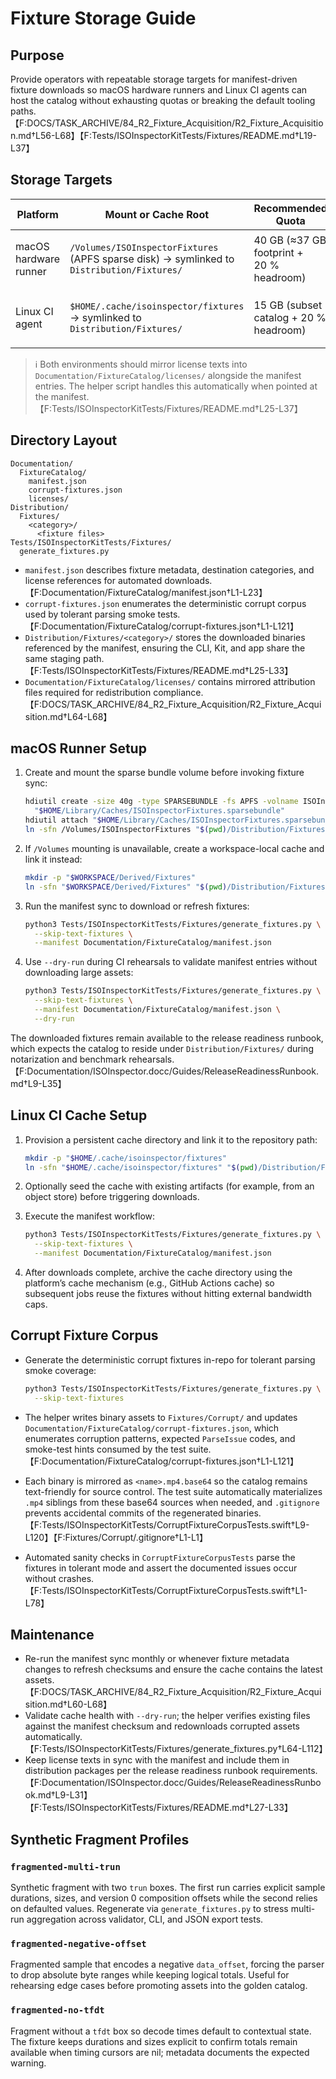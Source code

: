 # Fixture Storage Guide

## Purpose

Provide operators with repeatable storage targets for manifest-driven fixture downloads so macOS hardware runners and Linux CI agents can host the catalog without exhausting quotas or breaking the default tooling paths.【F:DOCS/TASK_ARCHIVE/84_R2_Fixture_Acquisition/R2_Fixture_Acquisition.md†L56-L68】【F:Tests/ISOInspectorKitTests/Fixtures/README.md†L19-L37】

## Storage Targets

| Platform | Mount or Cache Root | Recommended Quota | Notes |
| --- | --- | --- | --- |
| macOS hardware runner | `/Volumes/ISOInspectorFixtures` (APFS sparse disk) → symlinked to `Distribution/Fixtures/` | 40 GB (≈37 GB footprint + 20 % headroom) | Mount a writable sparse bundle before the download step. Fallback to `$WORKSPACE/Derived/Fixtures` if `/Volumes` is restricted.【F:DOCS/TASK_ARCHIVE/84_R2_Fixture_Acquisition/R2_Fixture_Acquisition.md†L64-L68】 |
| Linux CI agent | `$HOME/.cache/isoinspector/fixtures` → symlinked to `Distribution/Fixtures/` | 15 GB (subset catalog + 20 % headroom) | Persist the cache between workflow runs (for example, GitHub Actions cache or dedicated volume) to avoid re-downloading large media.【F:DOCS/TASK_ARCHIVE/84_R2_Fixture_Acquisition/R2_Fixture_Acquisition.md†L64-L68】 |

> ℹ️ Both environments should mirror license texts into `Documentation/FixtureCatalog/licenses/` alongside the manifest entries. The helper script handles this automatically when pointed at the manifest.【F:Tests/ISOInspectorKitTests/Fixtures/README.md†L25-L37】

## Directory Layout

```text
Documentation/
  FixtureCatalog/
    manifest.json
    corrupt-fixtures.json
    licenses/
Distribution/
  Fixtures/
    <category>/
      <fixture files>
Tests/ISOInspectorKitTests/Fixtures/
  generate_fixtures.py
```

- `manifest.json` describes fixture metadata, destination categories, and license references for automated downloads.【F:Documentation/FixtureCatalog/manifest.json†L1-L23】
- `corrupt-fixtures.json` enumerates the deterministic corrupt corpus used by tolerant parsing smoke tests.【F:Documentation/FixtureCatalog/corrupt-fixtures.json†L1-L121】
- `Distribution/Fixtures/<category>/` stores the downloaded binaries referenced by the manifest, ensuring the CLI, Kit, and app share the same staging path.【F:Tests/ISOInspectorKitTests/Fixtures/README.md†L25-L33】
- `Documentation/FixtureCatalog/licenses/` contains mirrored attribution files required for redistribution compliance.【F:DOCS/TASK_ARCHIVE/84_R2_Fixture_Acquisition/R2_Fixture_Acquisition.md†L64-L68】

## macOS Runner Setup

1. Create and mount the sparse bundle volume before invoking fixture sync:

    ```bash
    hdiutil create -size 40g -type SPARSEBUNDLE -fs APFS -volname ISOInspectorFixtures \
      "$HOME/Library/Caches/ISOInspectorFixtures.sparsebundle"
    hdiutil attach "$HOME/Library/Caches/ISOInspectorFixtures.sparsebundle"
    ln -sfn /Volumes/ISOInspectorFixtures "$(pwd)/Distribution/Fixtures"
    ```

1. If `/Volumes` mounting is unavailable, create a workspace-local cache and link it instead:

    ```bash
    mkdir -p "$WORKSPACE/Derived/Fixtures"
    ln -sfn "$WORKSPACE/Derived/Fixtures" "$(pwd)/Distribution/Fixtures"
    ```

1. Run the manifest sync to download or refresh fixtures:

    ```bash
    python3 Tests/ISOInspectorKitTests/Fixtures/generate_fixtures.py \
      --skip-text-fixtures \
      --manifest Documentation/FixtureCatalog/manifest.json
    ```

1. Use `--dry-run` during CI rehearsals to validate manifest entries without downloading large assets:

    ```bash
    python3 Tests/ISOInspectorKitTests/Fixtures/generate_fixtures.py \
      --skip-text-fixtures \
      --manifest Documentation/FixtureCatalog/manifest.json \
      --dry-run
    ```

The downloaded fixtures remain available to the release readiness runbook, which expects the catalog to reside under `Distribution/Fixtures/` during notarization and benchmark rehearsals.【F:Documentation/ISOInspector.docc/Guides/ReleaseReadinessRunbook.md†L9-L35】

## Linux CI Cache Setup

1. Provision a persistent cache directory and link it to the repository path:

    ```bash
    mkdir -p "$HOME/.cache/isoinspector/fixtures"
    ln -sfn "$HOME/.cache/isoinspector/fixtures" "$(pwd)/Distribution/Fixtures"
    ```

1. Optionally seed the cache with existing artifacts (for example, from an object store) before triggering downloads.

1. Execute the manifest workflow:

    ```bash
    python3 Tests/ISOInspectorKitTests/Fixtures/generate_fixtures.py \
      --skip-text-fixtures \
      --manifest Documentation/FixtureCatalog/manifest.json
    ```

1. After downloads complete, archive the cache directory using the platform’s cache mechanism (e.g., GitHub Actions cache) so subsequent jobs reuse the fixtures without hitting external bandwidth caps.

## Corrupt Fixture Corpus

- Generate the deterministic corrupt fixtures in-repo for tolerant parsing smoke coverage:

    ```bash
    python3 Tests/ISOInspectorKitTests/Fixtures/generate_fixtures.py \
      --skip-text-fixtures
    ```

- The helper writes binary assets to `Fixtures/Corrupt/` and updates `Documentation/FixtureCatalog/corrupt-fixtures.json`, which enumerates corruption patterns, expected `ParseIssue` codes, and smoke-test hints consumed by the test suite.【F:Documentation/FixtureCatalog/corrupt-fixtures.json†L1-L121】
- Each binary is mirrored as `<name>.mp4.base64` so the catalog remains text-friendly for source control. The test suite automatically materializes `.mp4` siblings from these base64 sources when needed, and `.gitignore` prevents accidental commits of the regenerated binaries.【F:Tests/ISOInspectorKitTests/CorruptFixtureCorpusTests.swift†L9-L120】【F:Fixtures/Corrupt/.gitignore†L1-L1】
- Automated sanity checks in `CorruptFixtureCorpusTests` parse the fixtures in tolerant mode and assert the documented issues occur without crashes.【F:Tests/ISOInspectorKitTests/CorruptFixtureCorpusTests.swift†L1-L78】

## Maintenance

- Re-run the manifest sync monthly or whenever fixture metadata changes to refresh checksums and ensure the cache contains the latest assets.【F:DOCS/TASK_ARCHIVE/84_R2_Fixture_Acquisition/R2_Fixture_Acquisition.md†L60-L68】
- Validate cache health with `--dry-run`; the helper verifies existing files against the manifest checksum and redownloads corrupted assets automatically.【F:Tests/ISOInspectorKitTests/Fixtures/generate_fixtures.py†L64-L112】
- Keep license texts in sync with the manifest and include them in distribution packages per the release readiness runbook requirements.【F:Documentation/ISOInspector.docc/Guides/ReleaseReadinessRunbook.md†L9-L31】【F:Tests/ISOInspectorKitTests/Fixtures/README.md†L27-L33】

## Synthetic Fragment Profiles

### `fragmented-multi-trun`

Synthetic fragment with two `trun` boxes. The first run carries explicit sample
durations, sizes, and version 0 composition offsets while the second relies on
defaulted values. Regenerate via `generate_fixtures.py` to stress multi-run
aggregation across validator, CLI, and JSON export tests.

### `fragmented-negative-offset`

Fragmented sample that encodes a negative `data_offset`, forcing the parser to
drop absolute byte ranges while keeping logical totals. Useful for rehearsing
edge cases before promoting assets into the golden catalog.

### `fragmented-no-tfdt`

Fragment without a `tfdt` box so decode times default to contextual state. The
fixture keeps durations and sizes explicit to confirm totals remain available
when timing cursors are nil; metadata documents the expected warning.

